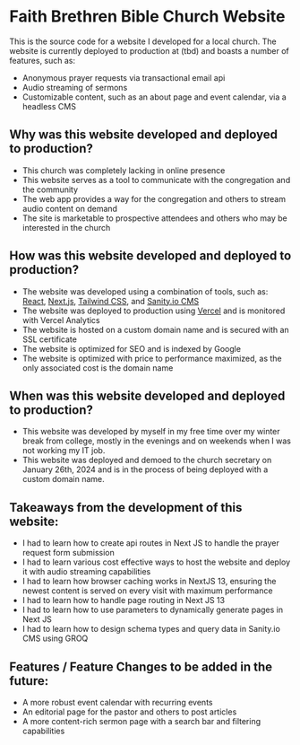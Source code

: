 # Faith Brethren Bible Church Website

This is the source code for a website I developed for a local church. The website is currently deployed to production at (tbd) and boasts a number of features, such as:
- Anonymous prayer requests via transactional email api
- Audio streaming of sermons
- Customizable content, such as an about page and event calendar, via a headless CMS

## Why was this website developed and deployed to production?

- This church was completely lacking in online presence
- This website serves as a tool to communicate with the congregation and the community
- The web app provides a way for the congregation and others to stream audio content on demand
- The site is marketable to prospective attendees and others who may be interested in the church

## How was this website developed and deployed to production?

- The website was developed using a combination of tools, such as: [React](https://reactjs.org/), [Next.js](https://nextjs.org/), [Tailwind CSS](https://tailwindcss.com/), and [Sanity.io CMS](https://www.sanity.io/)
- The website was deployed to production using [Vercel](https://vercel.com/) and is monitored with Vercel Analytics
- The website is hosted on a custom domain name and is secured with an SSL certificate
- The website is optimized for SEO and is indexed by Google
- The website is optimized with price to performance maximized, as the only associated cost is the domain name

## When was this website developed and deployed to production?

- This website was developed by myself in my free time over my winter break from college, mostly in the evenings and on weekends when I was not working my IT job.
- This website was deployed and demoed to the church secretary on January 26th, 2024 and is in the process of being deployed with a custom domain name.

## Takeaways from the development of this website:
- I had to learn how to create api routes in Next JS to handle the prayer request form submission
- I had to learn various cost effective ways to host the website and deploy it with audio streaming capabilities
- I had to learn how browser caching works in NextJS 13, ensuring the newest content is served on every visit with maximum performance
- I had to learn how to handle page routing in Next JS 13
- I had to learn how to use parameters to dynamically generate pages in Next JS
- I had to learn how to design schema types and query data in Sanity.io CMS using GROQ

## Features / Feature Changes to be added in the future:
- A more robust event calendar with recurring events
- An editorial page for the pastor and others to post articles
- A more content-rich sermon page with a search bar and filtering capabilities